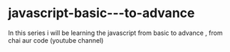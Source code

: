 # javascript-basic---to-advance
In this series i will be learning the javascript from basic to advance , from chai aur code (youtube channel) 
